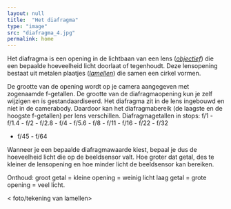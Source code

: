 ```yaml
---
layout: null
title:  "Het diafragma"
type: "image"
src: "diafragma_4.jpg"
permalink: home
---
```



Het diafragma is een opening in de lichtbaan van een lens 
(*<u>objectief</u>*) die een bepaalde hoeveelheid licht doorlaat of 
tegenhoudt. Deze lensopening bestaat uit metalen plaatjes 
(*<u>lamellen</u>*) die samen een cirkel vormen.

De grootte van de opening wordt op je camera aangegeven met 
zogenaamde f-getallen. De grootte van de diafragmaopening kun 
je zelf wijzigen en is gestandaardiseerd. Het diafragma zit in de 
lens ingebouwd en niet in de camerabody. Daardoor kan het 
diafragmabereik (de laagste en de hoogste f-getallen) per lens 
verschillen. Diafragmagetallen in stops:
f/1 - f/1.4 - f/2 - f/2.8 - f/4 - f/5.6 - f/8 - f/11 - f/16 - f/22 - f/32 
- f/45 - f/64

Wanneer je een bepaalde diafragmawaarde kiest, bepaal je dus 
de hoeveelheid licht die op de beeldsensor valt. Hoe groter dat 
getal, des te kleiner de lensopening en hoe minder licht de 
beeldsensor kan bereiken.

<span class="accent">Onthoud:</span>
groot getal = kleine opening = weinig licht
laag getal = grote opening = veel licht.

< foto/tekening van lamellen>

